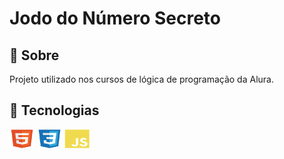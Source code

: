 <h1> Jodo do Número Secreto</h1>

<h2>📝 Sobre</h2>
<p> Projeto utilizado nos cursos de lógica de programação da Alura.</p>

## 🚀 Tecnologias
<div>
    <img alt="Fabiola-HTML" height="30" width="40" src="https://raw.githubusercontent.com/devicons/devicon/master/icons/html5/html5-original.svg">
    <img alt="Fabiola-CSS" height="30" width="40" src="https://raw.githubusercontent.com/devicons/devicon/master/icons/css3/css3-original.svg"> 
    <img height="30" width="40" src="https://raw.githubusercontent.com/devicons/devicon/master/icons/javascript/javascript-plain.svg">
</div>

